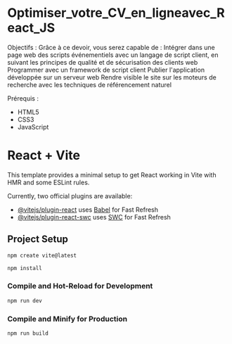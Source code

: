 # Optimiser_votre_CV_en_ligneavec_React_JS

Objectifs :
Grâce à ce devoir, vous serez capable de :
Intégrer dans une page web des scripts événementiels avec un langage de script client, en suivant les principes de qualité et de sécurisation des clients web
Programmer avec un framework de script client
Publier l'application développée sur un serveur web
Rendre visible le site sur les moteurs de recherche avec les techniques de référencement naturel

Prérequis : 
- HTML5
- CSS3
- JavaScript

# React + Vite

This template provides a minimal setup to get React working in Vite with HMR and some ESLint rules.

Currently, two official plugins are available:

- [@vitejs/plugin-react](https://github.com/vitejs/vite-plugin-react/blob/main/packages/plugin-react/README.md) uses [Babel](https://babeljs.io/) for Fast Refresh
- [@vitejs/plugin-react-swc](https://github.com/vitejs/vite-plugin-react-swc) uses [SWC](https://swc.rs/) for Fast Refresh

## Project Setup

```sh
npm create vite@latest
```

```sh
npm install
```

### Compile and Hot-Reload for Development

```sh
npm run dev
```

### Compile and Minify for Production

```sh
npm run build
```
